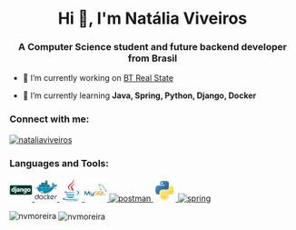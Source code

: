 <h1 align="center">Hi 👋, I'm Natália Viveiros</h1>
<h3 align="center">A Computer Science student and future backend developer from Brasil</h3>

- 🔭 I’m currently working on [BT Real State](https://github.com/nvmoreira/btre_project)

- 🌱 I’m currently learning **Java, Spring, Python, Django, Docker**

<h3 align="left">Connect with me:</h3>
<p align="left">
<a href="https://linkedin.com/in/nataliaviveiros" target="blank"><img align="center" src="https://cdn.jsdelivr.net/npm/simple-icons@3.0.1/icons/linkedin.svg" alt="nataliaviveiros" height="30" width="40" /></a>
</p>

<h3 align="left">Languages and Tools:</h3>
<p align="left"> <a href="https://www.djangoproject.com/" target="_blank"> <img src="https://raw.githubusercontent.com/devicons/devicon/master/icons/django/django-original.svg" alt="django" width="40" height="40"/> </a> <a href="https://www.docker.com/" target="_blank"> <img src="https://raw.githubusercontent.com/devicons/devicon/master/icons/docker/docker-original-wordmark.svg" alt="docker" width="40" height="40"/> </a> <a href="https://www.java.com" target="_blank"> <img src="https://raw.githubusercontent.com/devicons/devicon/master/icons/java/java-original.svg" alt="java" width="40" height="40"/> </a> <a href="https://www.mysql.com/" target="_blank"> <img src="https://raw.githubusercontent.com/devicons/devicon/master/icons/mysql/mysql-original-wordmark.svg" alt="mysql" width="40" height="40"/> </a> <a href="https://postman.com" target="_blank"> <img src="https://www.vectorlogo.zone/logos/getpostman/getpostman-icon.svg" alt="postman" width="40" height="40"/> </a> <a href="https://www.python.org" target="_blank"> <img src="https://raw.githubusercontent.com/devicons/devicon/master/icons/python/python-original.svg" alt="python" width="40" height="40"/> </a> <a href="https://spring.io/" target="_blank"> <img src="https://www.vectorlogo.zone/logos/springio/springio-icon.svg" alt="spring" width="40" height="40"/> </a> </p>

<p><img align="left" src="https://github-readme-stats.vercel.app/api/top-langs?username=nvmoreira&show_icons=true&locale=en&layout=compact" alt="nvmoreira" /></p>

<p>&nbsp;<img align="center" src="https://github-readme-stats.vercel.app/api?username=nvmoreira&show_icons=true&locale=en" alt="nvmoreira" /></p>
